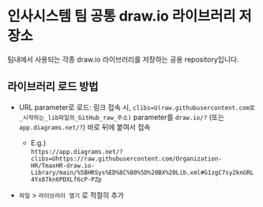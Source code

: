 # 인사시스템 팀 공통 draw.io 라이브러리 저장소
팀내에서 사용되는 각종 draw.io 라이브러리를 저장하는 공용 repository입니다.


## 라이브러리 로드 방법

* URL parameter로 로드: 링크 접속 시, `clibs=U(raw.githubusercontent.com로_시작하는_lib파일의_GitHub_raw_주소)` parameter를 `draw.io/?` (또는 `app.diagrams.net/?`) 바로 뒤에 붙여서 접속
  - E.g.)  
    `https://app.diagrams.net/?clibs=Uhttps://raw.githubusercontent.com/Organization-HR/TmaxHR-draw.io-Library/main/%5BHRSys%ED%8C%80%5D%20BX%20Lib.xml#G1zgC7sy2knGRL4Yx87kn6PDXLf6cP-PZp`

* `파일` > `라이브러리 열기` 로 적절히 추가
